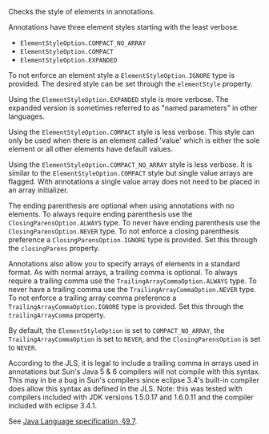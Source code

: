 <div>

Checks the style of elements in annotations.

</div>

Annotations have three element styles starting with the least verbose.

- `ElementStyleOption.COMPACT_NO_ARRAY`
- `ElementStyleOption.COMPACT`
- `ElementStyleOption.EXPANDED`

To not enforce an element style a `ElementStyleOption.IGNORE` type is
provided. The desired style can be set through the `elementStyle`
property.

Using the `ElementStyleOption.EXPANDED` style is more verbose. The
expanded version is sometimes referred to as "named parameters" in other
languages.

Using the `ElementStyleOption.COMPACT` style is less verbose. This style
can only be used when there is an element called 'value' which is either
the sole element or all other elements have default values.

Using the `ElementStyleOption.COMPACT_NO_ARRAY` style is less verbose.
It is similar to the `ElementStyleOption.COMPACT` style but single value
arrays are flagged. With annotations a single value array does not need
to be placed in an array initializer.

The ending parenthesis are optional when using annotations with no
elements. To always require ending parenthesis use the
`ClosingParensOption.ALWAYS` type. To never have ending parenthesis use
the `ClosingParensOption.NEVER` type. To not enforce a closing
parenthesis preference a `ClosingParensOption.IGNORE` type is provided.
Set this through the `closingParens` property.

Annotations also allow you to specify arrays of elements in a standard
format. As with normal arrays, a trailing comma is optional. To always
require a trailing comma use the `TrailingArrayCommaOption.ALWAYS` type.
To never have a trailing comma use the `TrailingArrayCommaOption.NEVER`
type. To not enforce a trailing array comma preference a
`TrailingArrayCommaOption.IGNORE` type is provided. Set this through the
`trailingArrayComma` property.

By default, the `ElementStyleOption` is set to `COMPACT_NO_ARRAY`, the
`TrailingArrayCommaOption` is set to `NEVER`, and the
`ClosingParensOption` is set to `NEVER`.

According to the JLS, it is legal to include a trailing comma in arrays
used in annotations but Sun's Java 5 & 6 compilers will not compile with
this syntax. This may in be a bug in Sun's compilers since eclipse 3.4's
built-in compiler does allow this syntax as defined in the JLS. Note:
this was tested with compilers included with JDK versions 1.5.0.17 and
1.6.0.11 and the compiler included with eclipse 3.4.1.

See [Java Language specification,
§9.7](https://docs.oracle.com/javase/specs/jls/se11/html/jls-9.html#jls-9.7).
